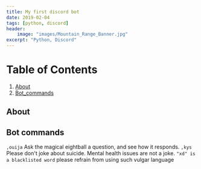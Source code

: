 ```yaml
---
title: My first discord bot
date: 2019-02-04
tags: [python, discord]
header:
    image: "images/Mountain_Range_Banner.jpg"
excerpt: "Python, Discord"
---
```


# Table of Contents
1. [About](#About)
2. [Bot_commands](#Bot_commands)

## About


## Bot commands
`,ouija` Ask the magical eightball a question, and see how it responds.
`,kys` Please don't joke about suicide. Mental health issues are not a joke.
`"xd" is a blacklisted word` please refrain from using such vulgar language
